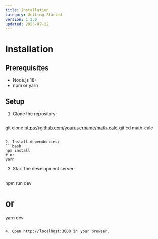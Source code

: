 ```yaml
---
title: Installation
category: Getting Started
version: 1.2.0
updated: 2025-07-22
---
```


# Installation

## Prerequisites
- Node.js 18+
- npm or yarn

## Setup

1. Clone the repository:
   ```bash
git clone https://github.com/yourusername/math-calc.git
cd math-calc
   ```

2. Install dependencies:
   ```bash
npm install
# or
yarn
   ```

3. Start the development server:
   ```bash
npm run dev
# or
yarn dev
   ```

4. Open http://localhost:3000 in your browser.